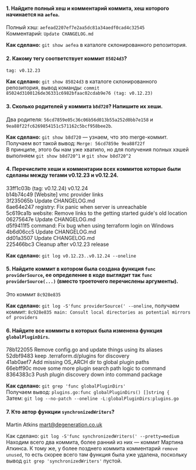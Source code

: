 #### 1. Найдите полный хеш и комментарий коммита, хеш которого начинается на `aefea`.

Полный хэш: `aefead2207ef7e2aa5dc81a34aedf0cad4c32545`  
Комментарий: `Update CHANGELOG.md`

**Как сделано:** `git show aefea` в каталоге склонированного репозитория.

#### 2. Какому тегу соответствует коммит `85024d3`?

`tag: v0.12.23`

**Как сделано:** `git show 85024d3` в каталоге склонированного репозитория, вывод команды: `commit 85024d3100126de36331c6982bfaac02cdab9e76 (tag: v0.12.23)`

#### 3. Сколько родителей у коммита `b8d720`? Напишите их хеши.

Два родителя: `56cd7859e05c36c06b56d013b55a252d0bb7e158` и `9ea88f22fc6269854151c571162c5bcf958bee2b`.

**Как сделано:** `git show b8d720` — узнаем, что это merge-коммит. Получаем вот такой вывод: `Merge: 56cd7859e 9ea88f22f`  
В принципе, этого бы нам уже хватило, но для получения полных хэшей выполняем `git show b8d720^1` и `git show b8d720^2`

#### 4. Перечислите хеши и комментарии всех коммитов которые были сделаны между тегами v0.12.23 и v0.12.24.
33ff1c03b (tag: v0.12.24) v0.12.24  
b14b74c49 [Website] vmc provider links  
3f235065b Update CHANGELOG.md  
6ae64e247 registry: Fix panic when server is unreachable  
5c619ca1b website: Remove links to the getting started guide's old location  
06275647e Update CHANGELOG.md  
d5f9411f5 command: Fix bug when using terraform login on Windows  
4b6d06cc5 Update CHANGELOG.md  
dd01a3507 Update CHANGELOG.md  
225466bc3 Cleanup after v0.12.23 release

**Как сделано:** `git log v0.12.23..v0.12.24 --oneline`

#### 5. Найдите коммит в котором была создана функция `func providerSource`, ее определение в коде выглядит так `func providerSource(...)` (вместо троеточего перечислены аргументы).

Это коммит `8c928e835`

**Как сделано:** `git log -S'func providerSource(' --oneline`, получаем коммит:
`8c928e835 main: Consult local directories as potential mirrors of providers`

#### 6. Найдите все коммиты в которых была изменена функция `globalPluginDirs`.
78b122055 Remove config.go and update things using its aliases  
52dbf9483 keep .terraform.d/plugins for discovery  
41ab0aef7 Add missing OS_ARCH dir to global plugin paths  
66ebff90c move some more plugin search path logic to command  
8364383c3 Push plugin discovery down into command package  

**Как сделано:** `git grep 'func globalPluginDirs'`  
Получаем вывод: `plugins.go:func globalPluginDirs() []string {`  
Затем: `git log --no-patch --oneline -L:globalPluginDirs:plugins.go`

#### 7. Кто автор функции `synchronizedWriters`?

Martin Atkins <mart@degeneration.co.uk>

Как сделано: `git log -S'func synchronizedWriters(' --pretty=medium`  
Находим всего два коммита, более ранний из них — коммит Мартина Аткинса. К тому же, у более позднего коммита комментарий `remove unused`, то есть скорее всего там функция была уже удалена, поскольку вывод `git grep 'synchronizedWriters'` пустой.
